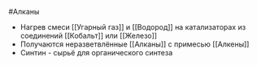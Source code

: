 #Алканы 
- Нагрев смеси [[Угарный газ]] и [[Водород]] на катализаторах из соединений [[Кобальт]] или [[Железо]]
- Получаются неразветвлённые [[Алканы]] с примесью [[Алкены]]
- Синтин - сырьё для органического синтеза